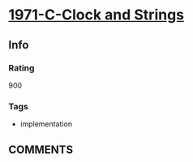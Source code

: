 # [1971-C-Clock and Strings](https://codeforces.com/contest/1971/problem/C)

## Info

### Rating

900

### Tags

- implementation

## __COMMENTS__

> 
